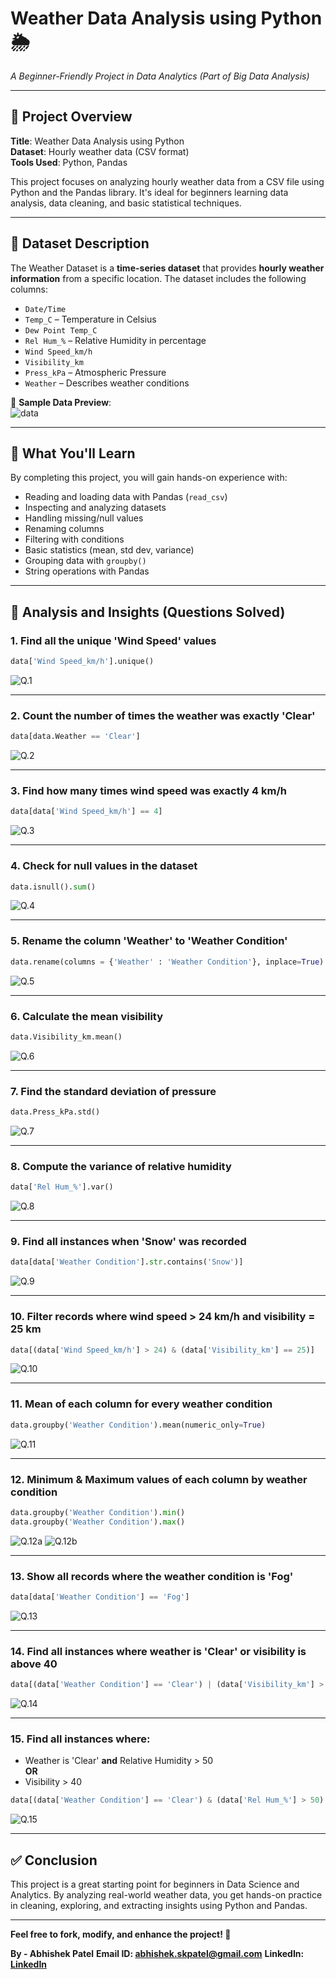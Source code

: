 # Weather Data Analysis using Python 🌦️

*A Beginner-Friendly Project in Data Analytics (Part of Big Data Analysis)*

---

## 📌 Project Overview

**Title**: Weather Data Analysis using Python  
**Dataset**: Hourly weather data (CSV format)  
**Tools Used**: Python, Pandas  

This project focuses on analyzing hourly weather data from a CSV file using Python and the Pandas library. It's ideal for beginners learning data analysis, data cleaning, and basic statistical techniques.

---

## 📁 Dataset Description

The Weather Dataset is a **time-series dataset** that provides **hourly weather information** from a specific location. The dataset includes the following columns:

- `Date/Time`
- `Temp_C` – Temperature in Celsius
- `Dew Point Temp_C`
- `Rel Hum_%` – Relative Humidity in percentage
- `Wind Speed_km/h`
- `Visibility_km`
- `Press_kPa` – Atmospheric Pressure
- `Weather` – Describes weather conditions

📸 **Sample Data Preview**:  
![data](https://github.com/abhishekpatel16/Weather-Data-Analysis-using-Python-Project-1/blob/main/images/data.png)

---

## 🚀 What You'll Learn

By completing this project, you will gain hands-on experience with:

- Reading and loading data with Pandas (`read_csv`)
- Inspecting and analyzing datasets
- Handling missing/null values
- Renaming columns
- Filtering with conditions
- Basic statistics (mean, std dev, variance)
- Grouping data with `groupby()`
- String operations with Pandas

---

## 🧠 Analysis and Insights (Questions Solved)

### 1. Find all the unique 'Wind Speed' values
```python
data['Wind Speed_km/h'].unique()
```
![Q.1](https://github.com/abhishekpatel16/Weather-Data-Analysis-using-Python-Project-1/blob/main/images/Q.1.png)

---

### 2. Count the number of times the weather was exactly 'Clear'
```python
data[data.Weather == 'Clear']
```
![Q.2](https://github.com/abhishekpatel16/Weather-Data-Analysis-using-Python-Project-1/blob/main/images/Q.2.png)

---

### 3. Find how many times wind speed was exactly 4 km/h
```python
data[data['Wind Speed_km/h'] == 4]
```
![Q.3](https://github.com/abhishekpatel16/Weather-Data-Analysis-using-Python-Project-1/blob/main/images/Q.3.png)

---

### 4. Check for null values in the dataset
```python
data.isnull().sum()
```
![Q.4](https://github.com/abhishekpatel16/Weather-Data-Analysis-using-Python-Project-1/blob/main/images/Q.4.png)

---

### 5. Rename the column 'Weather' to 'Weather Condition'
```python
data.rename(columns = {'Weather' : 'Weather Condition'}, inplace=True)
```
![Q.5](https://github.com/abhishekpatel16/Weather-Data-Analysis-using-Python-Project-1/blob/main/images/Q.5.png)

---

### 6. Calculate the mean visibility
```python
data.Visibility_km.mean()
```
![Q.6](https://github.com/abhishekpatel16/Weather-Data-Analysis-using-Python-Project-1/blob/main/images/Q.6.png)

---

### 7. Find the standard deviation of pressure
```python
data.Press_kPa.std()
```
![Q.7](https://github.com/abhishekpatel16/Weather-Data-Analysis-using-Python-Project-1/blob/main/images/Q.7.png)

---

### 8. Compute the variance of relative humidity
```python
data['Rel Hum_%'].var()
```
![Q.8](https://github.com/abhishekpatel16/Weather-Data-Analysis-using-Python-Project-1/blob/main/images/Q.8.png)

---

### 9. Find all instances when 'Snow' was recorded
```python
data[data['Weather Condition'].str.contains('Snow')]
```
![Q.9](https://github.com/abhishekpatel16/Weather-Data-Analysis-using-Python-Project-1/blob/main/images/Q.9.png)

---

### 10. Filter records where wind speed > 24 km/h and visibility = 25 km
```python
data[(data['Wind Speed_km/h'] > 24) & (data['Visibility_km'] == 25)]
```
![Q.10](https://github.com/abhishekpatel16/Weather-Data-Analysis-using-Python-Project-1/blob/main/images/Q.10.png)

---

### 11. Mean of each column for every weather condition
```python
data.groupby('Weather Condition').mean(numeric_only=True)
```
![Q.11](https://github.com/abhishekpatel16/Weather-Data-Analysis-using-Python-Project-1/blob/main/images/Q.11.png)

---

### 12. Minimum & Maximum values of each column by weather condition
```python
data.groupby('Weather Condition').min()
data.groupby('Weather Condition').max()
```
![Q.12a](https://github.com/abhishekpatel16/Weather-Data-Analysis-using-Python-Project-1/blob/main/images/Q.12%20a.png)
![Q.12b](https://github.com/abhishekpatel16/Weather-Data-Analysis-using-Python-Project-1/blob/main/images/Q.12%20b.png)

---

### 13. Show all records where the weather condition is 'Fog'
```python
data[data['Weather Condition'] == 'Fog']
```
![Q.13](https://github.com/abhishekpatel16/Weather-Data-Analysis-using-Python-Project-1/blob/main/images/Q.13.png)

---

### 14. Find all instances where weather is 'Clear' or visibility is above 40
```python
data[(data['Weather Condition'] == 'Clear') | (data['Visibility_km'] > 40)]
```
![Q.14](https://github.com/abhishekpatel16/Weather-Data-Analysis-using-Python-Project-1/blob/main/images/Q.14.png)

---

### 15. Find all instances where:
- Weather is 'Clear' **and** Relative Humidity > 50  
**OR**  
- Visibility > 40
```python
data[(data['Weather Condition'] == 'Clear') & (data['Rel Hum_%'] > 50) | (data['Visibility_km'] > 40)]
```
![Q.15](https://github.com/abhishekpatel16/Weather-Data-Analysis-using-Python-Project-1/blob/main/images/Q.15.png)

---

## ✅ Conclusion

This project is a great starting point for beginners in Data Science and Analytics. By analyzing real-world weather data, you get hands-on practice in cleaning, exploring, and extracting insights using Python and Pandas.

---

**Feel free to fork, modify, and enhance the project! 🚀**


**By - Abhishek Patel**
**Email ID: abhishek.skpatel@gmail.com**
**LinkedIn: [LinkedIn](https://www.linkedin.com/in/abhishekpatel16/)**




```


